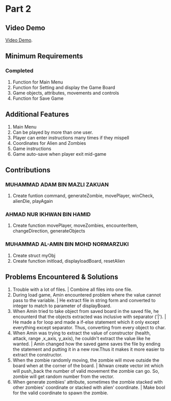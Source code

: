 # Part 2

## Video Demo

[Video Demo](https://youtu.be/TBZlNZmIsqg).

## Minimum Requirements

### Completed

1. Function for Main Menu
2. Function for Setting and display the Game Board
3. Game objects, attributes, movements and controls
4. Function for Save Game

## Additional Features

1. Main Menu
2. Can be played by more than one user.
3. Player can enter instructions many times if they mispell
4. Coordinates for Alien and Zombies
5. Game instructions 
6. Game auto-save when player exit mid-game

## Contributions

### MUHAMMAD ADAM BIN MAZLI ZAKUAN

1. Create funtion command, generateZombie, movePlayer, winCheck, alienDie, playAgain

### AHMAD NUR IKHWAN BIN HAMID

1. Create function movePlayer, moveZombies, encounterItem, changeDirection, generateObjects

### MUHAMMAD AL-AMIN BIN MOHD NORMARZUKI

1. Create struct myObj
2. Create function initload, displayloadBoard, resetAlien

## Problems Encountered & Solutions

1. Trouble with a lot of files. | Combine all files into one file.
2. During load game, Amin encountered problem where the value cannot pass to the variable. | He extract file in string form and converted to integer to match to parameter of displayBoard.
3. When Amin tried to take object from saved board in the saved file, he encounterd that the objects extracted was inclusive with separator ('|'). | He made a for loop and made a if-else statement which it only except everything except separator. Thus, converting from every object to char.
4. When Amin was trying to extract the value of constructor (health, attack, range ,x_axis, y_axis), he couldn't extract the value like he wanted. | Amin changed how the saved game saves the file by ending the statement and putting it in a new row.Thus it makes it more easier to extract the constructor.
5. When the zombie randomly moving, the zombie will move outside the board when at the corner of the board. | Ikhwan create vector int which will push_back the number of valid movement the zombie can go. So, zombie will get random number from the vector.
6. When generate zombies' attribute, sometimes the zombie stacked with other zombies' coordinate or stacked with alien' coordinate. | Make bool for the valid coordinate to spawn the zombie.  
